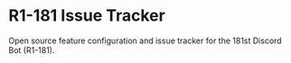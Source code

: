 # R1-181 Issue Tracker
Open source feature configuration and issue tracker for the 181st Discord Bot (R1-181).
